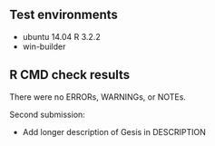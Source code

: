 ## Test environments
* ubuntu 14.04 R 3.2.2
* win-builder

## R CMD check results
There were no ERRORs, WARNINGs, or NOTEs. 

Second submission:
* Add longer description of Gesis in DESCRIPTION